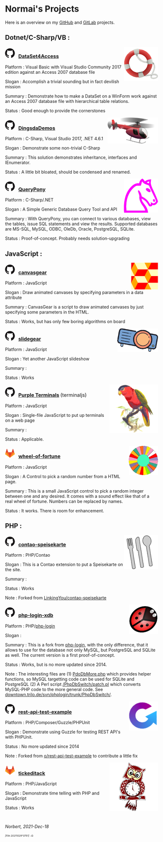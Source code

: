 ﻿<!-- img src="./icos/20151109o201812.wallpaintinglogoflat.v0.x0256y0168.png" align="right" width="204" height="134" alt="Logo 20151109°201812" -->

# Normai's Projects

Here is an overview on my [GitHub](https://github.com/normai/) and [GitLab](https://gitlab.com/normai/) projects.

## Dotnet/C-Sharp/VB :

<img src="./icos/20211205o0923.livesaver.v2.x0128y0128.png" align="right" width="112" height="112"
 alt="Logo 20211205°0923">

### ![GitHub icon](./icos/20180615o0435.githubmark1.v0.x0032y0032.png) &nbsp; [DataSet4Access](https://github.com/normai/DataSet4Access)

Platform : Visual Basic with Visual Studio Community 2017 edition against an Access 2007 database file

Slogan : Accomplish a trivial sounding but in fact devilish mission

Summary : Demonstrate how to make a DataSet on a WinForm work against an Access 2007 database file with hierarchical table relations. 

Status : Good enough to provide the cornerstones

<img src="./icos/20211206o1243.red-helicopter.v1.x0256y0133.png" align="right" width="166" height="86"
 alt="Logo 20211206°1243">

### ![GitHub icon](./icos/20180615o0435.githubmark1.v0.x0032y0032.png) &nbsp; [DingsdaDemos](https://github.com/normai/DingsdaDemos)

Platform : C-Sharp, Visual Studio 2017, .NET 4.6.1

Slogan : Demonstrate some non-trivial C-Sharp

Summary : This solution demonstrates inheritance, interfaces and IEnumerator.

Status : A little bit bloated, should be condensed and renamed.

<img src="./icos/20130705o0812.mcol-chess-horse.v0.x0200y0200.png" align="right" width="112" height="112" alt="Logo 20130705°0812">

### ![GitHub icon](./icos/20180615o0435.githubmark1.v0.x0032y0032.png) &nbsp; [QueryPony](https://github.com/normai/QueryPony)

Platform : C-Sharp/.NET

Slogan : A Simple Generic Database Query Tool and API

Summary : With QueryPony, you can connect to various databases, view the tables, issue SQL statements and view the results. Supported databases are MS-SQL, MySQL, ODBC, OleDb, Oracle, PostgreSQL, SQLite.

Status : Proof-of-concept. Probably needs solution-upgrading

## JavaScript :

<img src="./icos/20211218o0925.pattern-diamond-cubes-2.v1.x0128y0128.png" align="right" width="88" height="88" alt="Logo 20211218°0925">

### ![GitHub icon](./icos/20180615o0435.githubmark1.v0.x0032y0032.png) &nbsp; [canvasgear](https://github.com/normai/canvasgear)

Platform : JavaScript

Slogan : Draw animated canvases by specifying parameters in a data attribute

Summary : CanvasGear is a script to draw animated canvases by just specifying some parameters in the HTML.

Status : Works, but has only few boring algorithms on board

<img src="./icos/20190123o1126.plasticineprojector.v2.x0192y0112.png" align="right" width="134" height="78" alt="Logo 20130705°0812">

### ![GitHub icon](./icos/20180615o0435.githubmark1.v0.x0032y0032.png) &nbsp; [slidegear](https://github.com/normai/slidegear)

Platform : JavaScript

Slogan : Yet another JavaScript slideshow

Summary :

Status : Works

<img src="./icos/20210512o1713.purple-bellied-lory.v2.x0256y0256.png" align="right" width="160" height="160" alt="Logo 20210512°1713">

### ![GitHub icon](./icos/20180615o0435.githubmark1.v0.x0032y0032.png) &nbsp; [Purple Terminals](https://github.com/normai/terminaljs) <span style="font-weight:normal;">(terminaljs)</span>

Platform : JavaScript

Slogan : Single-file JavaScript to put up terminals on a web page

Summary :

Status : Applicable.

<img src="./icos/20210820o1133.blank-wof-1-3162961.v0.x0128y0128.png" align="right" width="96" height="96" alt="Logo 20210820°1133">

### ![GitLab icon](./icos/20191224o1353.gitlab.v2.x0032y0032.png) &nbsp; [wheel-of-fortune](https://gitlab.com/normai/wheel-of-fortune)

Platform : JavaScript

Slogan : A Control to pick a random number from a HTML page.

Summary : This is a small JavaScript control to pick a random integer
 between one and any desired. It comes with a sound effect like that
 of a real wheel of fortune. Numbers can be replaced by names.

Status : It works. There is room for enhancement.

## PHP :

<img src="./icos/20211218o0933.cutlery-69792.v2.x0128y0128.png" align="right" width="112" height="112"
 alt="Logo 20211218°0933">

### ![GitHub icon](./icos/20180615o0435.githubmark1.v0.x0032y0032.png) &nbsp; [contao-speisekarte](https://github.com/normai/contao-speisekarte)

Platform : PHP/Contao

Slogan : This is a Contao extension to put a Speisekarte on the site.

Summary :

Status : Works

Note : Forked from [LinkingYou/contao-speisekarte](https://github.com/LinkingYou/contao-speisekarte)

<img src="./icos/20140713o061302.KlausGena_Ladybird_1.x0180y0180.png" align="right" width="96" height="96" alt="Logo 20140713°061302">

### ![GitHub icon](./icos/20180615o0435.githubmark1.v0.x0032y0032.png) &nbsp; [php-login-xdb](https://github.com/normai/php-login-xdb)

Platform : PHP/[php-login](https://github.com/panique/php-login)

Slogan :

Summary : This is a fork from [php-login](https://github.com/panique/php-login),
 with the only difference, that it allows to use for the database not only MySQL,
 but PostgreSQL and SQLite as well. The current version is a first proof-of-concept.

Status : Works, but is no more updated since 2014.

Note : The interesting files are
 (1) [PdoDbMore.php](https://github.com/normai/php-login-xdb/blob/master/application/PdoDbMore.php)
 which provides helper functions, so MySQL targetting code can be used for SQLite and PostgreSQL
 (2) A Perl script [/PhpDbSwitch/patch.pl](https://downtown.trilo.de/svn/phplogin/trunk/PhpDbSwitch/patch.pl)
 which converts MySQL-PHP code to the more general code.
 See [downtown.trilo.de/svn/phplogin/trunk/PhpDbSwitch/](https://downtown.trilo.de/svn/phplogin/trunk/PhpDbSwitch/index.html).

<img src="./icos/20211218o0943.guzzle-rest-api-test.v3.x0128y0128.png" align="right" width="96" height="96"
 alt="Logo 20211218°0943">

### ![GitHub icon](./icos/20180615o0435.githubmark1.v0.x0032y0032.png) &nbsp; [rest-api-test-example](https://github.com/normai/rest-api-test-example)

Platform : PHP/Composer/Guzzle/PHPUnit

Slogan : Demonstrate using Guzzle for testing REST API's with PHPUnit.

Status : No more updated since 2014

Note : Forked from [o/rest-api-test-example](https://github.com/o/rest-api-test-example)
 to contribute a little fix

<img src="./icos/20210904o1113.owl-clock-2.v2.x0256y0256.png" align="right" width="160" height="160" alt="Logo 20210904°1113">

### ![GitLab icon](./icos/20191224o1353.gitlab.v2.x0032y0032.png) &nbsp; [tickeditack](https://gitlab.com/normai/tickeditack)

Platform : PHP/JavaScript

Slogan : Demonstrate time telling with PHP and JavaScript

Status : Works

&nbsp;

*Norbert, 2021-Dec-18*
<span style="display:none">*Norbert, 2021-Oct-29*</span>

<sup><sub><sup>*[File 20211029°0751]* ܀Ω</sup></sub></sup>
